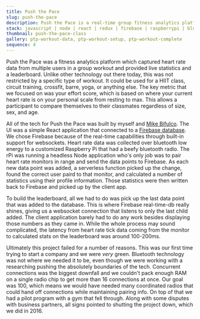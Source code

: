 ```yaml
---
title: Push the Pace
slug: push-the-pace
description: Push the Pace is a real-time group fitness analytics platform with in-class leaderboard.
stack: javascript | node | react | redux | firebase | raspberrypi | bluetooth
thumbnail: push-the-pace-class
gallery: ptp-workout-data, ptp-workout-setup, ptp-workout-complete
sequence: 4
---
```


Push the Pace was a fitness analytics platform which captured heart rate data from multiple users in a group workout and provided live statistics and a leaderboard. Unlike other technology out there today, this was not restricted by a specific type of workout. It could be used for a HIIT class, circuit training, crossfit, barre, yoga, or anything else. The key metric that we focused on was your effort score, which is based on where your current heart rate is on your personal scale from resting to max. This allows a participant to compare themselves to their classmates regardless of size, sex, and age.

All of the tech for Push the Pace was built by myself and [Mike Bifulco](https://mikebifulco.com). The UI was a simple React application that connected to a [Firebase database](https://firebase.google.com/). We chose Firebase because of the real-time capabilities through built-in support for websockets. Heart rate data was collected over bluetooth low energy to a customized Raspberry Pi that had a beefy bluetooth radio. The rPi was running a headless Node application who's only job was to pair heart rate monitors in range and send the data points to Firebase. As each new data point was added, a serverless function picked up the change, found the correct user paird to that monitor, and calculated a number of statistics using their profile information. Those statistics were then written back to Firebase and picked up by the client app.

To build the leaderboard, all we had to do was pick up the last data point that was added to the database. This is where Firebase real-time-db really shines, giving us a websocket connection that listens to only the last child added. The client application barely had to do any work besides displaying those numbers as they came in. While the whole process may sound complicated, the latency from heart rate tick data coming from the monitor to calculated stats on the leaderboard was around 100-200ms.

Ultimately this project failed for a number of reasons. This was our first time trying to start a company and we were _very_ green. Bluetooth technology was not where we needed it to be, even though we were working with a researching pushing the absolutely boundaries of the tech. Concurrent connections was the biggest downfall and we couldn't pack enough RAM on a single radio chip to get more than 16 connections at once. Our goal was 100, which means we would have needed many coordinated radios that could hand off connections while maintaining pairing info. On top of that we had a pilot program with a gym that fell through. Along with some disputes with business partners, all signs pointed to shutting the project down, which we did in 2016.